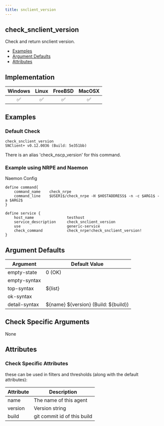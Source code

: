```yaml
---
title: snclient_version
---
```


## check_snclient_version

Check and return snclient version.

- [Examples](#examples)
- [Argument Defaults](#argument-defaults)
- [Attributes](#attributes)

## Implementation

| Windows            | Linux              | FreeBSD            | MacOSX             |
|:------------------:|:------------------:|:------------------:|:------------------:|
| :white_check_mark: | :white_check_mark: | :white_check_mark: | :white_check_mark: |

## Examples

### Default Check

    check_snclient_version
    SNClient+ v0.12.0036 (Build: 5e351bb)

There is an alias 'check_nscp_version' for this command.

### Example using NRPE and Naemon

Naemon Config

    define command{
        command_name    check_nrpe
        command_line    $USER1$/check_nrpe -H $HOSTADDRESS$ -n -c $ARG1$ -a $ARG2$
    }

    define service {
        host_name               testhost
        service_description     check_snclient_version
        use                     generic-service
        check_command           check_nrpe!check_snclient_version!
    }

## Argument Defaults

| Argument      | Default Value                           |
| ------------- | --------------------------------------- |
| empty-state   | 0 (OK)                                  |
| empty-syntax  |                                         |
| top-syntax    | \${list}                                |
| ok-syntax     |                                         |
| detail-syntax | \${name} \${version} (Build: \${build}) |

## Check Specific Arguments

None

## Attributes

### Check Specific Attributes

these can be used in filters and thresholds (along with the default attributes):

| Attribute | Description                 |
| --------- | --------------------------- |
| name      | The name of this agent      |
| version   | Version string              |
| build     | git commit id of this build |

